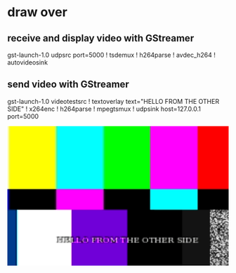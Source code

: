 

# draw over

## receive and display video with GStreamer

gst-launch-1.0 udpsrc port=5000 ! tsdemux ! h264parse ! avdec_h264 ! autovideosink

## send video with GStreamer

gst-launch-1.0 videotestsrc ! textoverlay text="HELLO FROM THE OTHER SIDE" ! x264enc ! h264parse ! mpegtsmux ! udpsink host=127.0.0.1 port=5000


![alt text](image.png)
